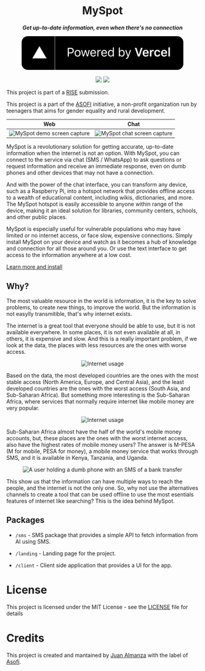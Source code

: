 <div align="center">

# MySpot

**_Get up-to-date information, even when there's no connection_**

</div>

<div align="center">

[![Vercel Banner](https://github.com/asofiorg/website/blob/main/public/vercel.svg?raw=true)](https://vercel.com/?utm_source=asofi&utm_campaign=oss)

![](https://img.shields.io/badge/Contributions-Welcome-brightgreen.svg)
![](https://img.shields.io/badge/Maintained%3F-Yes-brightgreen.svg)

</div>

This project is part of a [RISE](https://risefortheworld.org) submission.

This project is a part of the [ASOFI](https://asofi.us) initiative, a non-profit organization run by teenagers that aims for gender equality and rural development.

|                               Web                               |                               Chat                               |
| :-------------------------------------------------------------: | :--------------------------------------------------------------: |
| ![MySpot demo screen capture](https://myspot.asofi.us/web.jpeg) | ![MySpot chat screen capture](https://myspot.asofi.us/chat.jpeg) |

MySpot is a revolutionary solution for getting accurate, up-to-date information when the internet is not an option. With MySpot, you can connect to the service via chat (SMS / WhatsApp) to ask questions or request information and receive an immediate response, even on dumb phones and other devices that may not have a connection.

And with the power of the chat interface, you can transform any device, such as a Raspberry Pi, into a hotspot network that provides offline access to a wealth of educational content, including wikis, dictionaries, and more. The MySpot hotspot is easily accessible to anyone within range of the device, making it an ideal solution for libraries, community centers, schools, and other public places.

MySpot is especially useful for vulnerable populations who may have limited or no internet access, or face slow, expensive connections. Simply install MySpot on your device and watch as it becomes a hub of knowledge and connection for all those around you. Or use the text interface to get access to the information anywhere at a low cost.

[Learn more and install](https://myspot.asofi.us/docs)

## Why?

The most valuable resource in the world is information, it is the key to solve problems, to create new things, to improve the world. But the information is not easylly transmitible, that's why internet exists.

The internet is a great tool that everyone should be able to use, but it is not available everywhere. In some places, it is not even available at all, in others, it is expensive and slow. And this is a really important problem, if we look at the data, the places with less resources are the ones with worse access.

<p align="center">
  <img src="https://myspot.asofi.us/share-of-individuals-using-the-internet.svg" alt="Internet usage" width="600" />
</p>

Based on the data, the most developed countries are the ones with the most stable access (North America, Europe, and Central Asia), and the least developed countries are the ones with the worst access (South Asia, and Sub-Saharan Africa). But something more interesting is the Sub-Saharan Africa, where services that normally require internet like mobile money are very popular.

<p align="center">
  <img src="https://myspot.asofi.us/registered-mobile-money-accounts.svg" alt="Internet usage" width="600" />
</p>

Sub-Saharan Africa almost have the half of the world&apos;s mobile money accounts, but, these places are the ones with the worst internet access, also have the highest rates of mobile money users? The answer is M-PESA (M for mobile, PESA for money), a mobile money service that works through SMS, and it is available in Kenya, Tanzania, and Uganda.

<p align="center">
  <img src="https://myspot.asofi.us//mpesa.webp" alt="A user holding a dumb phone with an SMS of a bank transfer" width="600" />
</p>

This show us that the information can have multiple ways to reach the people, and the internet is not the only one. So, why not use the alternatives channels to create a tool that can be used offline to use the most esentials features of internet like searching? This is the idea behind MySpot.

## Packages

- `/sms` - SMS package that provides a simple API to fetch information from AI using SMS.

- `/landing` - Landing page for the project.

- `/client` - Client side application that provides a UI for the app.

# License

This project is licensed under the MIT License - see the [LICENSE](LICENSE) file for details

# Credits

This project is created and mantained by [Juan Almanza](https://cv.scidroid.co) with the label of [Asofi](https://asofi.us).

